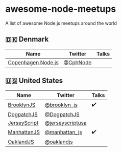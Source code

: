 # awesome-node-meetups

A list of awesome Node.js meetups around the world

## 🇩🇰 Denmark

| Name | Twitter | Talks |
|------|---------|-------|
| [Copenhagen Node.js](https://www.meetup.com/cph-node/) | [@CphNode](https://twitter.com/CphNode) | |

## 🇺🇸 United States

| Name | Twitter | Talks |
|------|---------|-------|
| [BrooklynJS](http://brooklynjs.com) | [@brooklyn_js](https://twitter.com/brooklyn_js) | ✔️ |
| [DogpatchJS](http://dogpatchjs.com) | [@DogpatchJS](https://twitter.com/DogpatchJS) | |
| [JerseyScript](https://jerseyscript.github.io) | [@jerseyscriptusa](https://twitter.com/jerseyscriptusa) | |
| [ManhattanJS](http://manhattanjs.com) | [@manhattan_js](https://twitter.com/manhattan_js) | ✔️ |
| [OaklandJS](http://oaklandjs.com) | [@oaklandjs](https://twitter.com/oaklandjs) | |
